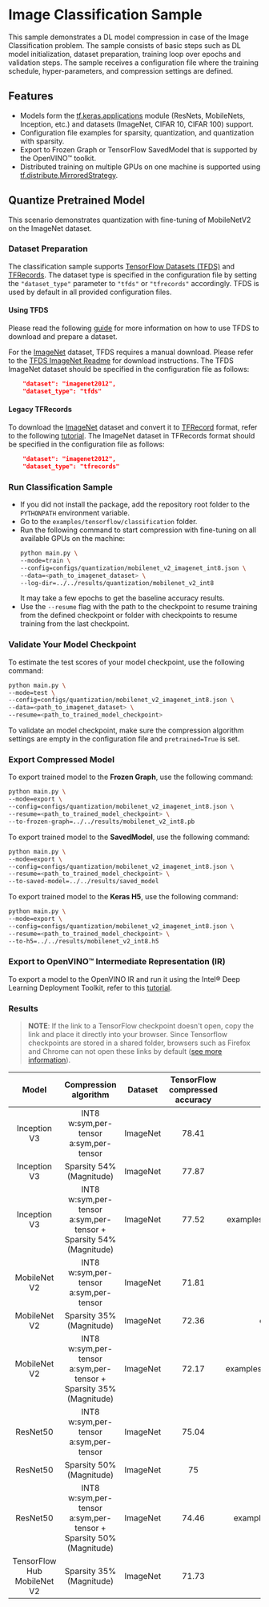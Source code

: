 # Image Classification Sample

This sample demonstrates a DL model compression in case of the Image Classification problem. The sample consists of basic steps such as DL model initialization, dataset preparation, training loop over epochs and validation steps. The sample receives a configuration file where the training schedule, hyper-parameters, and compression settings are defined.

## Features

- Models form the [tf.keras.applications](https://www.tensorflow.org/api_docs/python/tf/keras/applications) module (ResNets, MobileNets, Inception, etc.) and datasets (ImageNet, CIFAR 10, CIFAR 100) support.
- Configuration file examples for sparsity, quantization, and quantization with sparsity.
- Export to Frozen Graph or TensorFlow SavedModel that is supported by the OpenVINO™ toolkit.
- Distributed training on multiple GPUs on one machine is supported using [tf.distribute.MirroredStrategy](https://www.tensorflow.org/api_docs/python/tf/distribute/MirroredStrategy).

## Quantize Pretrained Model

This scenario demonstrates quantization with fine-tuning of MobileNetV2 on the ImageNet dataset.

### Dataset Preparation

The classification sample supports [TensorFlow Datasets (TFDS)](https://www.tensorflow.org/datasets) and [TFRecords](https://www.tensorflow.org/tutorials/load_data/tfrecord).
The dataset type is specified in the configuration file by setting the `"dataset_type"` parameter to `"tfds"` or `"tfrecords"` accordingly. TFDS is used by default in all provided configuration files.

#### Using TFDS

Please read the following [guide](https://www.tensorflow.org/datasets/overview) for more information on how to use TFDS to download and prepare a dataset.

For the [ImageNet](http://www.image-net.org/challenges/LSVRC/2012/) dataset, TFDS requires a manual download. Please refer to the [TFDS ImageNet Readme](https://www.tensorflow.org/datasets/catalog/imagenet2012) for download instructions.
The TFDS ImageNet dataset should be specified in the configuration file as follows:
```json
    "dataset": "imagenet2012",
    "dataset_type": "tfds"
```

#### Legacy TFRecords

To download the [ImageNet](http://www.image-net.org/challenges/LSVRC/2012/) dataset and convert it to [TFRecord](https://www.tensorflow.org/tutorials/load_data/tfrecord) format, refer to the following [tutorial](https://github.com/tensorflow/models/tree/master/research/slim#Data).
The ImageNet dataset in TFRecords format should be specified in the configuration file as follows:
```json
    "dataset": "imagenet2012",
    "dataset_type": "tfrecords"
```

### Run Classification Sample

- If you did not install the package, add the repository root folder to the `PYTHONPATH` environment variable.
- Go to the `examples/tensorflow/classification` folder.
- Run the following command to start compression with fine-tuning on all available GPUs on the machine:
    ```bash
    python main.py \
    --mode=train \
    --config=configs/quantization/mobilenet_v2_imagenet_int8.json \
    --data=<path_to_imagenet_dataset> \
    --log-dir=../../results/quantization/mobilenet_v2_int8
    ```
    It may take a few epochs to get the baseline accuracy results.
- Use the `--resume` flag with the path to the checkpoint to resume training from the defined checkpoint or folder with checkpoints to resume training from the last checkpoint.

### Validate Your Model Checkpoint

To estimate the test scores of your model checkpoint, use the following command:
```bash
python main.py \
--mode=test \
--config=configs/quantization/mobilenet_v2_imagenet_int8.json \
--data=<path_to_imagenet_dataset> \
--resume=<path_to_trained_model_checkpoint>
```
To validate an model checkpoint, make sure the compression algorithm settings are empty in the configuration file and `pretrained=True` is set.

### Export Compressed Model

To export trained model to the **Frozen Graph**, use the following command:
```bash
python main.py \
--mode=export \
--config=configs/quantization/mobilenet_v2_imagenet_int8.json \
--resume=<path_to_trained_model_checkpoint> \
--to-frozen-graph=../../results/mobilenet_v2_int8.pb
```

To export trained model to the **SavedModel**, use the following command:
```bash
python main.py \
--mode=export \
--config=configs/quantization/mobilenet_v2_imagenet_int8.json \
--resume=<path_to_trained_model_checkpoint> \
--to-saved-model=../../results/saved_model
```

To export trained model to the **Keras H5**, use the following command:
```bash
python main.py \
--mode=export \
--config=configs/quantization/mobilenet_v2_imagenet_int8.json \
--resume=<path_to_trained_model_checkpoint> \
--to-h5=../../results/mobilenet_v2_int8.h5
```

### Export to OpenVINO™ Intermediate Representation (IR)

To export a model to the OpenVINO IR and run it using the Intel® Deep Learning Deployment Toolkit, refer to this [tutorial](https://software.intel.com/en-us/openvino-toolkit).

### Results

> **NOTE**: If the link to a TensorFlow checkpoint doesn't open, copy the link and place it directly into your browser. Since Tensorflow checkpoints are stored in a shared folder, browsers such as Firefox and Chrome can not open these links by default ([see more information](https://support.google.com/gsa/answer/2664790?hl=en)). 

|**Model**|**Compression algorithm**|**Dataset**|**TensorFlow compressed accuracy**|**Config path**|**TensorFlow checkpoint**|
| :---: | :---: | :---: | :---: | :---: | :---: |
|Inception V3|INT8 w:sym,per-tensor a:sym,per-tensor |ImageNet|78.41|examples/tensorflow/classification/configs/quantization/inception_v3_imagenet_int8.json|[Link](file://///icv-cifs.inn.intel.com/icv_projects/NNCF/compressed_models/NNCF_TF/inception_v3_int8_w_sym_t_a_sym_t.tar.gz)|
|Inception V3|Sparsity 54% (Magnitude)|ImageNet|77.87|examples/tensorflow/classification/configs/sparsity/inception_v3_imagenet_magnitude_sparsity.json|[Link](file://///icv-cifs.inn.intel.com/icv_projects/NNCF/compressed_models/NNCF_TF/inception_v3_sparsity_54.tar.gz)|
|Inception V3|INT8 w:sym,per-tensor a:sym,per-tensor + Sparsity 54% (Magnitude)|ImageNet|77.52|examples/tensorflow/classification/configs/sparsity_quantization/inception_v3_imagenet_magnitude_sparsity_int8.json|[Link](file://///icv-cifs.inn.intel.com/icv_projects/NNCF/compressed_models/NNCF_TF/inception_v3_int8_w_sym_t_a_sym_t_sparsity_54.tar.gz)|
|MobileNet V2|INT8 w:sym,per-tensor a:sym,per-tensor |ImageNet|71.81|examples/tensorflow/classification/configs/quantization/mobilenet_v2_imagenet_int8.json|[Link](file://///icv-cifs.inn.intel.com/icv_projects/NNCF/compressed_models/NNCF_TF/mobilenet_v2_int8_w_sym_t_a_sym_t.tar.gz)|
|MobileNet V2|Sparsity 35% (Magnitude)|ImageNet|72.36|examples/tensorflow/classification/configs/sparsity/mobilenet_v2_imagenet_magnitude_sparsity.json|[Link](file://///icv-cifs.inn.intel.com/icv_projects/NNCF/compressed_models/NNCF_TF/mobilenet_v2_sparsity_35.tar.gz)|
|MobileNet V2|INT8 w:sym,per-tensor a:sym,per-tensor + Sparsity 35% (Magnitude)|ImageNet|72.17|examples/tensorflow/classification/configs/sparsity_quantization/mobilenet_v2_imagenet_magnitude_sparsity_int8.json|[Link](file://///icv-cifs.inn.intel.com/icv_projects/NNCF/compressed_models/NNCF_TF/mobilenet_v2_int8_w_sym_t_a_sym_t_sparsity_35.tar.gz)|
|ResNet50|INT8 w:sym,per-tensor a:sym,per-tensor|ImageNet|75.04|examples/tensorflow/classification/configs/quantization/resnet50_imagenet_int8.json|[Link](file://///icv-cifs.inn.intel.com/icv_projects/NNCF/compressed_models/NNCF_TF/resnet50_int8_w_sym_t_a_sym_t.tar.gz)|
|ResNet50|Sparsity 50% (Magnitude)|ImageNet|75|examples/tensorflow/classification/configs/sparsity/resnet50_imagenet_magnitude_sparsity.json|[Link](file://///icv-cifs.inn.intel.com/icv_projects/NNCF/compressed_models/NNCF_TF/resnet50_sparsity_50.tar.gz)|
|ResNet50|INT8 w:sym,per-tensor a:sym,per-tensor + Sparsity 50% (Magnitude)|ImageNet|74.46|examples/tensorflow/classification/configs/sparsity_quantization/resnet50_imagenet_magnitude_sparsity_int8.json|[Link](file://///icv-cifs.inn.intel.com/icv_projects/NNCF/compressed_models/NNCF_TF/resnet50_int8_w_sym_t_a_sym_t_sparsity_50.tar.gz)|
|TensorFlow Hub MobileNet V2|Sparsity 35% (Magnitude)|ImageNet|71.73|examples/tensorflow/classification/configs/sparsity/mobilenet_v2_hub_magnitude_sparsity.json|[Link](file://///icv-cifs.inn.intel.com/icv_projects/NNCF/compressed_models/NNCF_TF/mobilenet_v2_hub_sparsity_35.tar.gz)|
